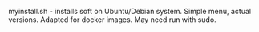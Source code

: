 myinstall.sh - installs soft on Ubuntu/Debian system. Simple menu, actual versions.
Adapted for docker images. May need run with sudo.
